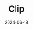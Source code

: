 ---  
layout: startup_page  
title: "Clip"  
id: "clip.mx"  
permalink: "/clipclip.mx06182024/"  
website: "https://clip.mx"  
funding_round: ""  
funding_amount: "$100M"  
investors: "Morgan Stanley Tactical Value, one of the largest, most experienced West-Coast mutual fund managers"  
about: "Clip is a leading digital payments and commerce enablement platform in Mexico, offering software and hardware solutions for small and mid-sized businesses (SMBs). Its services enable SMBs to accept digital payments, sell online, obtain credit, and simplify operations, driving financial inclusion in Mexico. Clip aims to continue leading the digital transformation of Mexico's commerce ecosystem."  
markets: "Fintech, Payments, E-Commerce, Mobile, Mobile Payments"  
hq: "Mexico City, Mexico"  
founded_year: "2012"  
linkedin: "https://www.linkedin.com/company/payclip"  
twitter: "http://twitter.com/clip_mx"  
instagram: ""  
facebook: "https://www.facebook.com/clipmx"  
crunchbase: "https://www.crunchbase.com/organization/payclip"  
pitchbook: "https://pitchbook.com/profiles/company/56847-88"  

date_display: "18-Jun-2024"  
date: "2024-06-18"

# SEO Optimization  
meta_title: "Clip -  Funding ($100M)"  
meta_description: "Clip, Clip is a leading digital payments and commerce enablement platform in Mexico, offering software and hardware solutions for small and mid-sized busine..."  
meta_keywords: "Clip, Fintech, Payments, E-Commerce, Mobile, Mobile Payments,  funding"  
canonical_url: "https://startup.projectstartups.com/clipclip.mx06182024/"  
---